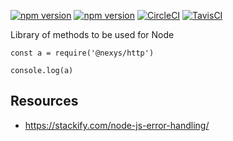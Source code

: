 [![npm version](https://badge.fury.io/js/%40nexys%2Fhttp.svg)](https://www.npmjs.com/package/@nexys/http)
[![npm version](https://img.shields.io/npm/v/@nexys/http.svg)](https://www.npmjs.com/package/@nexys/http)
[![CircleCI](https://circleci.com/gh/Nexysweb/http.svg?style=svg)](https://circleci.com/gh/Nexysweb/http)
[![TavisCI](https://travis-ci.com/Nexysweb/http.svg?branch=master)](https://travis-ci.com/Nexysweb/http)

Library of methods to be used for Node

```
const a = require('@nexys/http')

console.log(a)
```

## Resources

* https://stackify.com/node-js-error-handling/